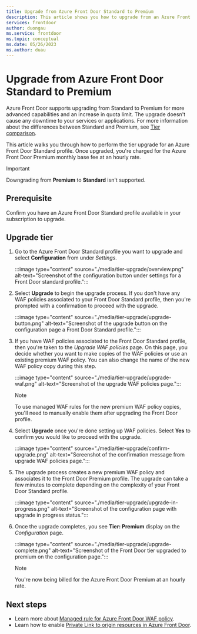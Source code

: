 ```yaml
---
title: Upgrade from Azure Front Door Standard to Premium
description: This article shows you how to upgrade from an Azure Front Door Standard to an Azure Front Door Premium profile.
services: frontdoor
author: duongau
ms.service: frontdoor
ms.topic: conceptual
ms.date: 05/26/2023
ms.author: duau
---
```


# Upgrade from Azure Front Door Standard to Premium

Azure Front Door supports upgrading from Standard to Premium for more advanced capabilities and an increase in quota limit. The upgrade doesn't cause any downtime to your services or applications. For more information about the differences between Standard and Premium, see [Tier comparison](standard-premium/tier-comparison.md).

This article walks you through how to perform the tier upgrade for an Azure Front Door Standard profile. Once upgraded, you're charged for the Azure Front Door Premium monthly base fee at an hourly rate.

> [!IMPORTANT]
> Downgrading from **Premium** to **Standard** isn't supported.

## Prerequisite

Confirm you have an Azure Front Door Standard profile available in your subscription to upgrade.

## Upgrade tier

1. Go to the Azure Front Door Standard profile you want to upgrade and select **Configuration** from under *Settings*.

    :::image type="content" source="./media/tier-upgrade/overview.png" alt-text="Screenshot of the configuration button under settings for a Front Door standard profile.":::

1. Select **Upgrade** to begin the upgrade process. If you don't have any WAF policies associated to your Front Door Standard profile, then you're prompted with a confirmation to proceed with the upgrade.

    :::image type="content" source="./media/tier-upgrade/upgrade-button.png" alt-text="Screenshot of the upgrade button on the configuration page a Front Door Standard profile.":::

1. If you have WAF policies associated to the Front Door Standard profile, then you're taken to the *Upgrade WAF policies* page. On this page, you decide whether you want to make copies of the WAF policies or use an existing premium WAF policy. You can also change the name of the new WAF policy copy during this step.

    :::image type="content" source="./media/tier-upgrade/upgrade-waf.png" alt-text="Screenshot of the upgrade WAF policies page.":::

    > [!NOTE]
    > To use managed WAF rules for the new premium WAF policy copies, you'll need to manually enable them after upgrading the Front Door profile.

1. Select **Upgrade** once you're done setting up WAF policies. Select **Yes** to confirm you would like to proceed with the upgrade.

    :::image type="content" source="./media/tier-upgrade/confirm-upgrade.png" alt-text="Screenshot of the confirmation message from upgrade WAF policies page.":::

1. The upgrade process creates a new premium WAF policy and associates it to the Front Door Premium profile. The upgrade can take a few minutes to complete depending on the complexity of your Front Door Standard profile.

    :::image type="content" source="./media/tier-upgrade/upgrade-in-progress.png" alt-text="Screenshot of the configuration page with upgrade in progress status.":::

1. Once the upgrade completes, you see **Tier: Premium** display on the *Configuration* page.

    :::image type="content" source="./media/tier-upgrade/upgrade-complete.png" alt-text="Screenshot of the Front Door tier upgraded to premium on the configuration page.":::

    > [!NOTE]
    > You're now being billed for the Azure Front Door Premium at an hourly rate.

## Next steps

* Learn more about [Managed rule for Azure Front Door WAF policy](../web-application-firewall/afds/waf-front-door-drs.md).
* Learn how to enable [Private Link to origin resources in Azure Front Door](private-link.md).
